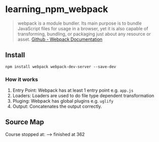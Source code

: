 # learning_npm_webpack

> webpack is a module bundler. Its main purpose is to bundle JavaScript files for usage in a browser, yet it is also capable of transforming, bundling, or packaging just about any resource or asset. [Github - Webpack Documentation](https://github.com/webpack/webpack)

## Install

`npm install webpack webpack-dev-server --save-dev`


### How it works

1. Entry Point: Webpack has at least 1 entry point e.g. `app.js`
2. Loaders: Loaders are used to do file type dependent transformation
3. Pluging: Webpack has global plugins e.g. `uglify`
4. Output: Concatenates the output correctly.

## Source Map


Course stopped at:
--> finished at 362
